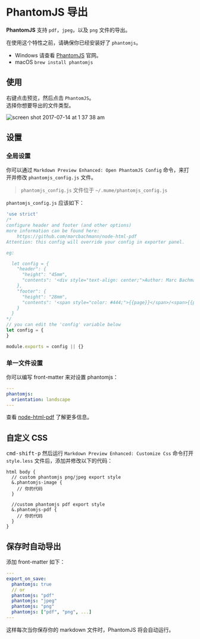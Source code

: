 # PhantomJS 导出  

**PhantomJS** 支持 `pdf`，`jpeg`，以及 `png` 文件的导出。  

在使用这个特性之前，请确保你已经安装好了 `phantomjs`。

* Windows
请查看 [PhantomJS](http://phantomjs.org/) 官网。
* macOS
`brew install phantomjs`

## 使用
右键点击预览，然后点击 `PhantomJS`。     
选择你想要导出的文件类型。  

![screen shot 2017-07-14 at 1 37 38 am](https://user-images.githubusercontent.com/1908863/28201098-0e5fe3be-6835-11e7-8db6-75fe7e5c35c7.png)

## 设置
### 全局设置
你可以通过 `Markdown Preview Enhanced: Open PhantomJS Config` 命令，来打开并修改 `phantomjs_config.js` 文件。  

> `phantomjs_config.js` 文件位于 `~/.mume/phantomjs_config.js`

`phantomjs_config.js` 应该如下：    


```javascript
'use strict'
/*
configure header and footer (and other options)
more information can be found here:
    https://github.com/marcbachmann/node-html-pdf
Attention: this config will override your config in exporter panel.

eg:

  let config = {
    "header": {
      "height": "45mm",
      "contents": '<div style="text-align: center;">Author: Marc Bachmann</div>'
    },
    "footer": {
      "height": "28mm",
      "contents": '<span style="color: #444;">{{page}}</span>/<span>{{pages}}</span>'
    }
  }
*/
// you can edit the 'config' variable below
let config = {
}

module.exports = config || {}
```

### 单一文件设置  
你可以编写 front-matter  来对设置 phantomjs：  

```yaml
---
phantomjs:
  orientation: landscape
---
```

查看 [node-html-pdf](https://github.com/marcbachmann/node-html-pdf#options) 了解更多信息。   

## 自定义 CSS
<kbd>cmd-shift-p</kbd> 然后运行 `Markdown Preview Enhanced: Customize Css` 命令打开 `style.less` 文件后，添加并修改以下的代码：    
```less
html body {
  // custom phantomjs png/jpeg export style
  &.phantomjs-image {
    // 你的代码
  }

  //custom phantomjs pdf export style
  &.phantomjs-pdf {
    // 你的代码
  }
}
```

## 保存时自动导出
添加 front-matter 如下：  
```yaml
---
export_on_save:
  phantomjs: true
  // or
  phantomjs: "pdf"
  phantomjs: "jpeg"
  phantomjs: "png"
  phantomjs: ["pdf", "png", ...]
---
```
这样每次当你保存你的 markdown 文件时，PhantomJS  将会自动运行。
